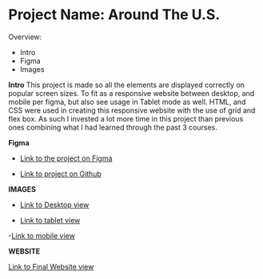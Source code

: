 # Project Name: Around The U.S.

Overview:

- Intro
- Figma
- Images

**Intro**
This project is made so all the elements are displayed correctly on popular screen sizes. To fit as a responsive website between desktop, and mobile per figma, but also see usage in Tablet mode as well.
HTML, and CSS were used in creating this responsive website with the use of grid and flex box. As such I invested a lot more time in this project than previous ones combining what I had learned through the past 3 courses.

**Figma**

- [Link to the project on Figma](https://www.figma.com/file/Es8zZP3ARGH9JGcw60i3OD/Sprint-3_-Around-the-US?node-id=7505-2&t=f3To4EqmqKQbNuuL-0)

- [Link to project on Github](https://kingmemnon.github.io/se_project_aroundtheus/)

**IMAGES**

- [Link to Desktop view](https://gyazo.com/300980c6ba965ec6c63087ded376df08)

- [Link to tablet view](https://gyazo.com/0ac0537aa2db4ca414d1f31605df9356)

-[Link to mobile view](https://gyazo.com/6b49ffad0c382bc11c50a31b9043443e)

**WEBSITE**

[Link to Final Website view](https://kingmemnon.github.io/se_project_aroundtheus/)

